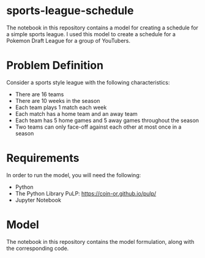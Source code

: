 # sports-league-schedule

The notebook in this repository contains a model for creating a schedule for a simple sports league. I used this model to create a schedule for a Pokemon Draft League for a group of YouTubers.

# Problem Definition

Consider a sports style league with the following characteristics:
* There are 16 teams
* There are 10 weeks in the season
* Each team plays 1 match each week
* Each match has a home team and an away team
* Each team has 5 home games and 5 away games throughout the season
* Two teams can only face-off against each other at most once in a season

# Requirements

In order to run the model, you will need the following:
* Python
* The Python Library PuLP: https://coin-or.github.io/pulp/
* Jupyter Notebook

# Model

The notebook in this repository contains the model formulation, along with the corresponding code.

